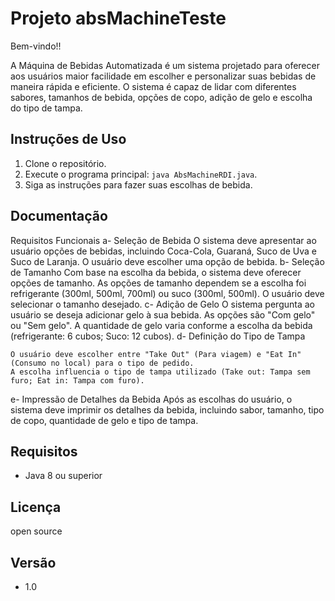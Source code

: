 # Projeto absMachineTeste

Bem-vindo!!

A Máquina de Bebidas Automatizada é um sistema projetado para oferecer aos usuários maior facilidade em escolher e personalizar suas bebidas de maneira rápida e eficiente. O sistema é capaz de lidar com diferentes sabores, tamanhos de bebida, opções de copo, adição de gelo e escolha do tipo de tampa.

## Instruções de Uso

1. Clone o repositório.
2. Execute o programa principal: `java AbsMachineRDI.java`.
3. Siga as instruções para fazer suas escolhas de bebida.

## Documentação

Requisitos Funcionais
a- Seleção de Bebida
O sistema deve apresentar ao usuário opções de bebidas, incluindo Coca-Cola, Guaraná, Suco de Uva e Suco de Laranja.
O usuário deve escolher uma opção de bebida.
b- Seleção de Tamanho
Com base na escolha da bebida, o sistema deve oferecer opções de tamanho.
As opções de tamanho dependem se a escolha foi refrigerante (300ml, 500ml, 700ml) ou suco (300ml, 500ml).
O usuário deve selecionar o tamanho desejado.
c- Adição de Gelo
O sistema pergunta ao usuário se deseja adicionar gelo à sua bebida.
As opções são "Com gelo" ou "Sem gelo".
A quantidade de gelo varia conforme a escolha da bebida (refrigerante: 6 cubos; Suco: 12 cubos).
d- Definição do Tipo de Tampa

    O usuário deve escolher entre "Take Out" (Para viagem) e "Eat In" (Consumo no local) para o tipo de pedido.
    A escolha influencia o tipo de tampa utilizado (Take out: Tampa sem furo; Eat in: Tampa com furo).

e- Impressão de Detalhes da Bebida
Após as escolhas do usuário, o sistema deve imprimir os detalhes da bebida, incluindo sabor, tamanho, tipo de copo, quantidade de gelo e tipo de tampa.

## Requisitos

- Java 8 ou superior

## Licença

open source

## Versão

- 1.0
